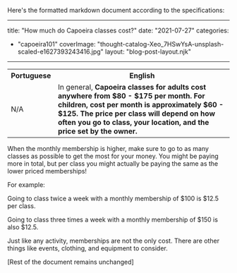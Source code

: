 Here's the formatted markdown document according to the specifications:

---
title: "How much do Capoeira classes cost?"
date: "2021-07-27"
categories: 
  - "capoeira101"
coverImage: "thought-catalog-Xeo_7HSwYsA-unsplash-scaled-e1627393243416.jpg"
layout: "blog-post-layout.njk"
---

<table class="capoeira-table">
    <tr class="header-row">
        <th>Portuguese</th>
        <th>English</th>
    </tr>
    <tr>
        <td>N/A</td>
        <td>In general, <strong>Capoeira classes for adults cost anywhere from $80 - $175 per month. For children, cost per month is approximately $60 - $125. The price per class will depend on how often you go to class, your location, and the price set by the owner.</strong></td>
    </tr>
</table>

When the monthly membership is higher, make sure to go to as many classes as possible to get the most for your money. You might be paying more in total, but per class you might actually be paying the same as the lower priced memberships!

For example:

Going to class twice a week with a monthly membership of $100 is $12.5 per class.

Going to class three times a week with a monthly membership of $150 is also $12.5.

Just like any activity, memberships are not the only cost. There are other things like events, clothing, and equipment to consider.

[Rest of the document remains unchanged]